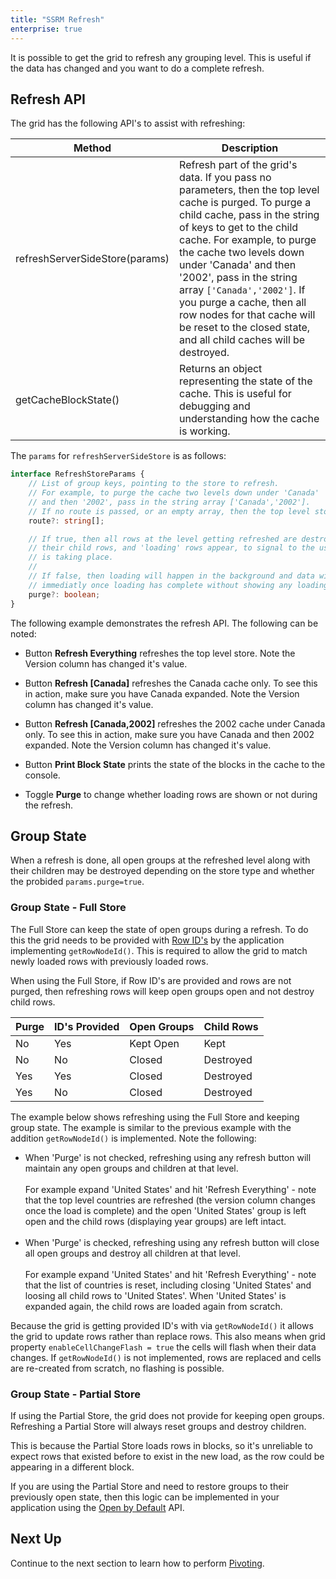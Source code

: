 ```yaml
---
title: "SSRM Refresh"
enterprise: true
---
```


It is possible to get the grid to refresh any grouping level. This is useful if the data has changed and you want to do a complete refresh.

## Refresh API

The grid has the following API's to assist with refreshing:

| Method | Description |
| ------ | ----------- |
| refreshServerSideStore(params) | Refresh part of the grid's data. If you pass no parameters, then the top level cache is purged. To purge a child cache, pass in the string of keys to get to the child cache. For example, to purge the cache two levels down under 'Canada' and then '2002', pass in the string array `['Canada','2002']`. If you purge a cache, then all row nodes for that cache will be reset to the closed state, and all child caches will be destroyed. |
| getCacheBlockState() | Returns an object representing the state of the cache. This is useful for debugging and understanding how the cache is working. |

The `params` for `refreshServerSideStore` is as follows:

```ts
interface RefreshStoreParams {
    // List of group keys, pointing to the store to refresh.
    // For example, to purge the cache two levels down under 'Canada'
    // and then '2002', pass in the string array ['Canada','2002'].
    // If no route is passed, or an empty array, then the top level store is refreshed.
    route?: string[];

    // If true, then all rows at the level getting refreshed are destroyed, including
    // their child rows, and 'loading' rows appear, to signal to the user that loading
    // is taking place.
    //
    // If false, then loading will happen in the background and data will be updated
    // immediatly once loading has complete without showing any loading rows.
    purge?: boolean;
}
```

The following example demonstrates the refresh API. The following can be noted:

- Button **Refresh Everything** refreshes the top level store. Note the Version column has changed it's value.

- Button **Refresh [Canada]** refreshes the Canada cache only. To see this in action, make sure you have Canada expanded. Note the Version column has changed it's value.

- Button **Refresh [Canada,2002]** refreshes the 2002 cache under Canada only. To see this in action, make sure you have Canada and then 2002 expanded. Note the Version column has changed it's value.

- Button **Print Block State** prints the state of the blocks in the cache to the console.

- Toggle **Purge** to change whether loading rows are shown or not during the refresh.

<grid-example title='Refresh Store' name='refresh-store' type='generated' options='{ "enterprise": true, "exampleHeight":  615, "extras": ["alasql"], "modules": ["serverside", "rowgrouping"] }'></grid-example>

## Group State

When a refresh is done, all open groups at the refreshed level along with their children may be destroyed depending on the store type and whether the probided `params.purge=true`.


### Group State - Full Store

The Full Store can keep the state of open groups during a refresh. To do this the grid needs to be provided with [Row ID's](../row-object/#application-assigned-ids) by the application implementing `getRowNodeId()`. This is required to allow the grid to match newly loaded rows with previously loaded rows.

When using the Full Store, if Row ID's are provided and rows are not purged, then refreshing rows will keep open groups open and not destroy child rows.

| Purge | ID's Provided | Open Groups | Child Rows |
| ----- | ------------- | ----------- | ---------- |
| No    | Yes           | Kept Open   | Kept       |
| No    | No            | Closed      | Destroyed  |
| Yes   | Yes           | Closed      | Destroyed  |
| Yes   | No            | Closed      | Destroyed  |

The example below shows refreshing using the Full Store and keeping group state. The example is similar to the previous example with the addition `getRowNodeId()` is implemented. Note the following:

- When 'Purge' is not checked, refreshing using any refresh button will maintain any open groups and children at that level.<br/><br/>
    For example expand 'United States' and hit 'Refresh Everything' - note that the
    top level countries are refreshed (the version column changes once the load is
    complete) and the open 'United States' group is left open and the child rows
    (displaying year groups) are left intact.<br/><br/>
- When 'Purge' is checked, refreshing using any refresh button will close all open groups and destroy all children at that level.<br/><br/>
    For example expand 'United States' and hit 'Refresh Everything' - note that the
    list of countries is reset, including closing 'United States' and loosing
    all child rows to 'United States'. When 'United States' is expanded again, the
    child rows are loaded again from scratch.

Because the grid is getting provided ID's with via `getRowNodeId()` it allows the grid to update rows rather than replace rows. This also means when grid property `enableCellChangeFlash = true` the cells will flash when their data changes. If `getRowNodeId()` is not implemented, rows are replaced and cells are re-created from scratch, no flashing is possible.


<grid-example title='Keep Group State' name='keep-group-state' type='generated' options='{ "enterprise": true, "exampleHeight": 615, "extras": ["alasql"], "modules": ["serverside", "rowgrouping"] }'></grid-example>

### Group State - Partial Store

If using the Partial Store, the grid does not provide for keeping open groups. Refreshing a Partial Store will always reset groups and destroy children.

This is because the Partial Store loads rows in blocks, so it's unreliable to expect rows that existed before to exist in the new load, as the row could be appearing in a different block.

If you are using the Partial Store and need to restore groups to their previously open state, then this logic can be implemented in your application using the [Open by Default](../server-side-model-grouping/#open-by-default) API.


## Next Up

Continue to the next section to learn how to perform [Pivoting](../server-side-model-pivoting/).

